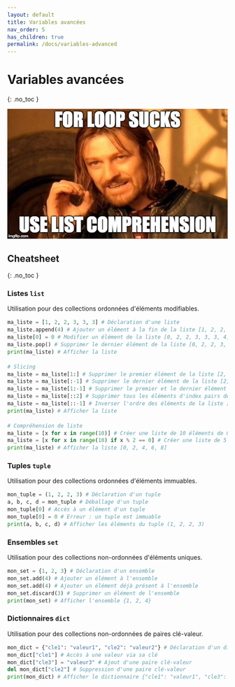 ```yaml
---
layout: default
title: Variables avancées
nav_order: 5
has_children: true
permalink: /docs/variables-advanced
---
```


# Variables avancées
{: .no_toc }

![For loop sucks!](../assets/for-loop-sucks.png)

## Cheatsheet
{: .no_toc }

### Listes `list`
Utilisation pour des collections ordonnées d'éléments modifiables.
```python
ma_liste = [1, 2, 2, 3, 3, 3] # Déclaration d'une liste
ma_liste.append(4) # Ajouter un élément à la fin de la liste [1, 2, 2, 3, 3, 3, 4]
ma_liste[0] = 0 # Modifier un élément de la liste [0, 2, 2, 3, 3, 3, 4]
ma_liste.pop() # Supprimer le dernier élément de la liste [0, 2, 2, 3, 3, 3]
print(ma_liste) # Afficher la liste

# Slicing
ma_liste = ma_liste[1:] # Supprimer le premier élément de la liste [2, 2, 3, 3, 3]
ma_liste = ma_liste[:-1] # Supprimer le dernier élément de la liste [2, 2, 3, 3]
ma_liste = ma_liste[1:-1] # Supprimer le premier et le dernier élément de la liste [2, 3, 3]
ma_liste = ma_liste[::2] # Supprimer tous les éléments d'index pairs de la liste [2, 3]
ma_liste = ma_liste[::-1] # Inverser l'ordre des éléments de la liste [3, 2]
print(ma_liste) # Afficher la liste

# Compréhension de liste
ma_liste = [x for x in range(10)] # Créer une liste de 10 éléments de 0 à 9
ma_liste = [x for x in range(10) if x % 2 == 0] # Créer une liste de 5 éléments pairs de 0 à 8
print(ma_liste) # Afficher la liste [0, 2, 4, 6, 8]
```

### Tuples `tuple`
Utilisation pour des collections ordonnées d'éléments immuables.
```python
mon_tuple = (1, 2, 2, 3) # Déclaration d'un tuple
a, b, c, d = mon_tuple # Déballage d'un tuple
mon_tuple[0] # Accès à un élément d'un tuple
mon_tuple[0] = 0 # Erreur : un tuple est immuable
print(a, b, c, d) # Afficher les éléments du tuple (1, 2, 2, 3)
```

### Ensembles `set`
Utilisation pour des collections non-ordonnées d'éléments uniques.
```python
mon_set = {1, 2, 3} # Déclaration d'un ensemble
mon_set.add(4) # Ajouter un élément à l'ensemble
mon_set.add(4) # Ajouter un élément déjà présent à l'ensemble
mon_set.discard(3) # Supprimer un élément de l'ensemble
print(mon_set) # Afficher l'ensemble {1, 2, 4}
```

### Dictionnaires `dict`
Utilisation pour des collections non-ordonnées de paires clé-valeur.
```python
mon_dict = {"cle1": "valeur1", "cle2": "valeur2"} # Déclaration d'un dictionnaire
mon_dict["cle1"] # Accès à une valeur via sa clé
mon_dict["cle3"] = "valeur3" # Ajout d'une paire clé-valeur
del mon_dict["cle2"] # Suppression d'une paire clé-valeur
print(mon_dict) # Afficher le dictionnaire {"cle1": "valeur1", "cle3": "valeur3"}
```
